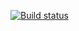 [![Build status](https://ci.appveyor.com/api/projects/status/dxeslax3lgah0a8g?svg=true)](https://ci.appveyor.com/project/TatianaHrip/page-object-s)
